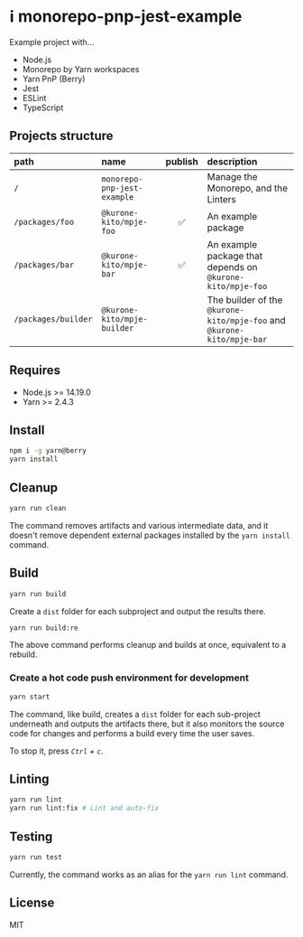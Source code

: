# ℹ️ monorepo-pnp-jest-example

Example project with...

- Node.js
- Monorepo by Yarn workspaces
- Yarn PnP (Berry)
- Jest
- ESLint
- TypeScript

## Projects structure

| path                | name                        | publish | description                                                            |
| :------------------ | :-------------------------- | :-----: | :--------------------------------------------------------------------- |
| `/`                 | `monorepo-pnp-jest-example` |         | Manage the Monorepo, and the Linters                                   |
| `/packages/foo`     | `@kurone-kito/mpje-foo`     |   ✅    | An example package                                                     |
| `/packages/bar`     | `@kurone-kito/mpje-bar`     |   ✅    | An example package that depends on `@kurone-kito/mpje-foo`             |
| `/packages/builder` | `@kurone-kito/mpje-builder` |         | The builder of the `@kurone-kito/mpje-foo` and `@kurone-kito/mpje-bar` |

## Requires

- Node.js >= 14.19.0
- Yarn >= 2.4.3

## Install

```sh
npm i -g yarn@berry
yarn install
```

## Cleanup

```sh
yarn run clean
```

The command removes artifacts and various intermediate data, and it doesn't
remove dependent external packages installed by the `yarn install` command.

## Build

```sh
yarn run build
```

Create a `dist` folder for each subproject and output the results there.

```sh
yarn run build:re
```

The above command performs cleanup and builds at once, equivalent to a
rebuild.

### Create a hot code push environment for development

```sh
yarn start
```

The command, like build, creates a `dist` folder for each sub-project
underneath and outputs the artifacts there, but it also monitors the source
code for changes and performs a build every time the user saves.

To stop it, press _`Ctrl` + `c`_.

## Linting

```sh
yarn run lint
yarn run lint:fix # Lint and auto-fix
```

## Testing

```sh
yarn run test
```

Currently, the command works as an alias for the `yarn run lint` command.

## License

MIT
